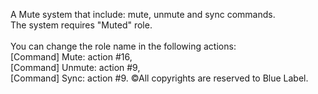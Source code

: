 A Mute system that include: mute, unmute and sync commands.
<br>The system requires "Muted" role.
<br><br>You can change the role name in the following actions:
<br> [Command] Mute: action #16,
<br> [Command] Unmute: action #9,
<br> [Command] Sync: action #9.
©All copyrights are reserved to Blue Label.

